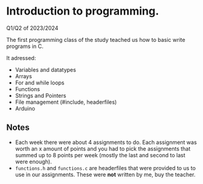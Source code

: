 # Introduction to programming.
Q1/Q2 of 2023/2024

The first programming class of the study teached us how to basic write programs in C.

It adressed:

- Variables and datatypes
- Arrays
- For and while loops
- Functions
- Strings and Pointers
- File management (#include, headerfiles)
- Arduino

## Notes

- Each week there were about 4 assignments to do. Each assignment was worth an x amount of points and you had to pick the assignments that summed up to 8 points per week (mostly the last and second to last were enough).
- `functions.h` and `functions.c` are headerfiles that were provided to us to use in our assignments. These were **not** written by me, buy the teacher.
